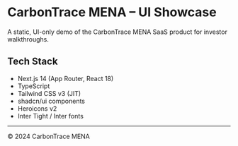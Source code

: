 # CarbonTrace MENA – UI Showcase

A static, UI-only demo of the CarbonTrace MENA SaaS product for investor walkthroughs.

## Tech Stack
- Next.js 14 (App Router, React 18)
- TypeScript
- Tailwind CSS v3 (JIT)
- shadcn/ui components
- Heroicons v2
- Inter Tight / Inter fonts

---

© 2024 CarbonTrace MENA
